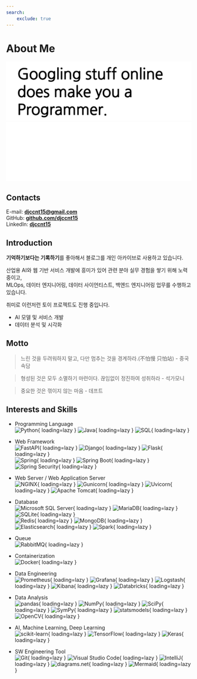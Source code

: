 ```yaml
---
search:
    exclude: true
---
```


# About Me

![googling_does_make_you_a_programmer](../../assets/img/googling_does_make_you_a_programmer_b.png#only-light)
![googling_does_make_you_a_programmer](../../assets/img/googling_does_make_you_a_programmer_w.png#only-dark)

## Contacts

E-mail: **[djccnt15@gmail.com](mailto:djccnt15@gmail.com)**  
GitHub: **[github.com/djccnt15](https://github.com/djccnt15)**  
LinkedIn: **[djccnt15](https://www.linkedin.com/in/djccnt15)**  

## Introduction

**기억하기보다는 기록하기**를 좋아해서 블로그를 개인 아카이브로 사용하고 있습니다.  

산업용 AI와 웹 기반 서비스 개발에 흥미가 있어 관련 분야 실무 경험을 쌓기 위해 노력중이고,  
MLOps, 데이터 엔지니어링, 데이터 사이언티스트, 백엔드 엔지니어링 업무를 수행하고 있습니다.  

취미로 이런저런 토이 프로젝트도 진행 중입니다.  

- AI 모델 및 서비스 개발
- 데이터 분석 및 시각화

## Motto

> 느린 것을 두려워하지 말고, 다만 멈추는 것을 경계하라.(不怕慢 只怕站) - 중국 속담  

> 형성된 것은 모두 소멸하기 마련이다. 끊임없이 정진하여 성취하라 - 석가모니  

> 중요한 것은 꺾이지 않는 마음 - 데프트  

## Interests and Skills

- Programming Language  
![Python](https://img.shields.io/badge/Python-3776AB?style=flat-square&logo=python&logoColor=white){ loading=lazy }
![Java](https://img.shields.io/badge/Java-5382A1?style=flat-square&logo=openjdk&logoColor=white){ loading=lazy }
![SQL](https://img.shields.io/badge/SQL-000000?style=flat-square){ loading=lazy }

- Web Framework  
![FastAPI](https://img.shields.io/badge/FastAPI-009688?style=flat-square&logo=fastapi&logoColor=white){ loading=lazy }
![Django](https://img.shields.io/badge/Django-092E20?style=flat-square&logo=django&logoColor=white){ loading=lazy }
![Flask](https://img.shields.io/badge/Flask-3BABC3?style=flat-square&logo=flask&logoColor=white){ loading=lazy }  
![Spring](https://img.shields.io/badge/Spring-6DB33F?style=flat-square&logo=spring&logoColor=white){ loading=lazy }
![Spring Boot](https://img.shields.io/badge/Spring%20Boot-6DB33F?style=flat-square&logo=springboot&logoColor=white){ loading=lazy }
![Spring Security](https://img.shields.io/badge/Spring%20Security-6DB33F?style=flat-square&logo=springsecurity&logoColor=white){ loading=lazy }

- Web Server / Web Application Server  
![NGINX](https://img.shields.io/badge/NGINX-009639?style=flat-square&logo=nginx&logoColor=white){ loading=lazy }
![Gunicorn](https://img.shields.io/badge/Gunicorn-499848?style=flat-square&logo=gunicorn&logoColor=white){ loading=lazy }
![Uvicorn](https://img.shields.io/badge/uvicorn-4051b5?style=flat-square){ loading=lazy }
![Apache Tomcat](https://img.shields.io/badge/Apache%20Tomcat-F8DC75?style=flat-square&logo=apachetomcat&logoColor=black){ loading=lazy }

- Database  
![Microsoft SQL Server](https://img.shields.io/badge/Microsoft%20SQL%20Server-CC2927?style=flat-square&logo=microsoftsqlserver&logoColor=white){ loading=lazy }
![MariaDB](https://img.shields.io/badge/MariaDB-003545?style=flat-square&logo=mariadb&logoColor=white){ loading=lazy }
![SQLite](https://img.shields.io/badge/SQLite-003B57?style=flat-square&logo=sqlite&logoColor=white){ loading=lazy }  
![Redis](https://img.shields.io/badge/Redis-DC382D?style=flat-square&logo=redis&logoColor=white){ loading=lazy }
![MongoDB](https://img.shields.io/badge/MongoDB-47A248?style=flat-square&logo=mongodb&logoColor=white){ loading=lazy }  
![Elasticsearch](https://img.shields.io/badge/Elasticsearch-005571?style=flat-square&logo=elasticsearch&logoColor=white){ loading=lazy }
![Spark](https://img.shields.io/badge/Spark-E25A1C?style=flat-square&logo=apachespark&logoColor=white){ loading=lazy }

- Queue  
![RabbitMQ](https://img.shields.io/badge/RabbitMQ-FF6600?style=flat-square&logo=rabbitmq&logoColor=white){ loading=lazy }  

- Containerization  
![Docker](https://img.shields.io/badge/Docker-2496ED?style=flat-square&logo=docker&logoColor=white){ loading=lazy }

- Data Engineering  
![Prometheus](https://img.shields.io/badge/Prometheus-E6522C?style=flat-square&logo=prometheus&logoColor=white){ loading=lazy }
![Grafana](https://img.shields.io/badge/Grafana-F46800?style=flat-square&logo=grafana&logoColor=white){ loading=lazy }
![Logstash](https://img.shields.io/badge/Logstash-005571?style=flat-square&logo=logstash&logoColor=white){ loading=lazy }
![Kibana](https://img.shields.io/badge/Kibana-005571?style=flat-square&logo=kibana&logoColor=white){ loading=lazy }
![Databricks](https://img.shields.io/badge/Databricks-FF3621?style=flat-square&logo=databricks&logoColor=white){ loading=lazy }

- Data Analysis  
![pandas](https://img.shields.io/badge/pandas-150458?style=flat-square&logo=pandas&logoColor=white){ loading=lazy }
![NumPy](https://img.shields.io/badge/NumPy-013243?style=flat-square&logo=numpy&logoColor=white){ loading=lazy }
![SciPy](https://img.shields.io/badge/SciPy-8CAAE6?style=flat-square&logo=scipy&logoColor=white){ loading=lazy }
![SymPy](https://img.shields.io/badge/SymPy-3B5526?style=flat-square&logo=sympy&logoColor=white){ loading=lazy }
![statsmodels](https://img.shields.io/badge/statsmodels-4051b5?style=flat-square){ loading=lazy }
![OpenCV](https://img.shields.io/badge/OpenCV-5C3EE8?style=flat-square&logo=opencv&logoColor=white){ loading=lazy }

- AI, Machine Learning, Deep Learning  
![scikit-learn](https://img.shields.io/badge/scikit--learn-F7931E?style=flat-square&logo=scikit-learn&logoColor=white){ loading=lazy }
![TensorFlow](https://img.shields.io/badge/TensorFlow-FF6F00?style=flat-square&logo=tensorflow&logoColor=white){ loading=lazy }
![Keras](https://img.shields.io/badge/Keras-D00000?style=flat-square&logo=keras&logoColor=white){ loading=lazy }

- SW Engineering Tool  
![Git](https://img.shields.io/badge/Git-F05032?style=flat-square&logo=git&logoColor=white){ loading=lazy }
![Visual Studio Code](https://img.shields.io/badge/Visual%20Studio%20Code-007ACC?style=flat-square&logo=visualstudiocode&logoColor=white){ loading=lazy }
![IntelliJ](https://img.shields.io/badge/IntelliJ-000000?style=flat-square&logo=intellijidea&logoColor=white){ loading=lazy }
![diagrams.net](https://img.shields.io/badge/draw.io-F08705?style=flat-square&logo=diagramsdotnet&logoColor=white){ loading=lazy }
![Mermaid](https://img.shields.io/badge/Mermaid-FF3670?style=flat-square&logo=mermaid&logoColor=white){ loading=lazy }
